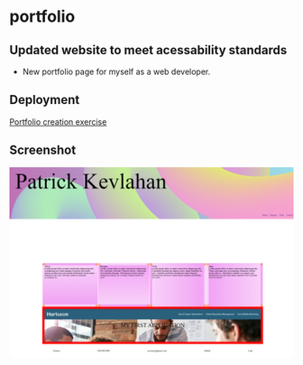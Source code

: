 # portfolio
## Updated website to meet acessability standards

* New portfolio page for myself as a web developer.

## Deployment

<a href ="https://pkykev.github.io/portfolio/">Portfolio creation exercise</a>

## Screenshot

![App Screenshot](./images/porfolioscreenshot.png)
